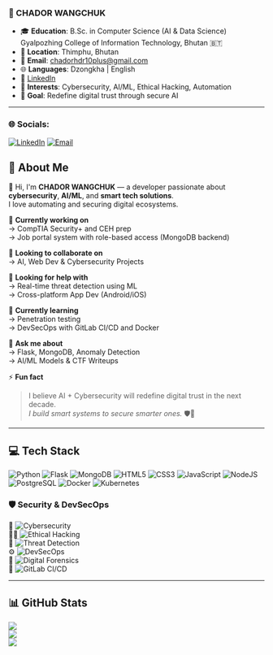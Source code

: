   ### 👤 CHADOR WANGCHUK

  - 🎓 **Education**: B.Sc. in Computer Science (AI & Data Science)  
    Gyalpozhing College of Information Technology, Bhutan 🇧🇹  
  - 📍 **Location**: Thimphu, Bhutan  
  - 📧 **Email**: [chadorhdr10plus@gmail.com](mailto:chadorhdr10plus@gmail.com)  
  - 🌐 **Languages**: Dzongkha | English  
  - 🔗 [LinkedIn](https://linkedin.com/in/chador-wangchuk)  
  - 🧠 **Interests**: Cybersecurity, AI/ML, Ethical Hacking, Automation  
  - 🎯 **Goal**: Redefine digital trust through secure AI

  ---

  ### 🌐 Socials:
  [![LinkedIn](https://img.shields.io/badge/LinkedIn-%230077B5.svg?logo=linkedin&logoColor=white)](https://linkedin.com/in/chador-wangchuk)
  [![Email](https://img.shields.io/badge/Email-D14836?logo=gmail&logoColor=white)](mailto:chadorhdr10plus@gmail.com)

  ## 💫 About Me
  👋 Hi, I'm **CHADOR WANGCHUK** — a developer passionate about **cybersecurity**, **AI/ML**, and **smart tech solutions**.  
  I love automating and securing digital ecosystems.

  🔭 **Currently working on**  
  → CompTIA Security+ and CEH prep  
  → Job portal system with role-based access (MongoDB backend)  

  🤝 **Looking to collaborate on**  
  → AI, Web Dev & Cybersecurity Projects  

  👐 **Looking for help with**  
  → Real-time threat detection using ML  
  → Cross-platform App Dev (Android/iOS)  

  🌱 **Currently learning**  
  → Penetration testing  
  → DevSecOps with GitLab CI/CD and Docker  

  💬 **Ask me about**  
  → Flask, MongoDB, Anomaly Detection  
  → AI/ML Models & CTF Writeups  

  ⚡ **Fun fact**  
  > I believe AI + Cybersecurity will redefine digital trust in the next decade.  
  > _I build smart systems to secure smarter ones._ 🛡️🤖

  ---

  ## 💻 Tech Stack

  ![Python](https://img.shields.io/badge/python-3670A0?style=for-the-badge&logo=python&logoColor=ffdd54)
  ![Flask](https://img.shields.io/badge/flask-%23000.svg?style=for-the-badge&logo=flask&logoColor=white)
  ![MongoDB](https://img.shields.io/badge/MongoDB-%234ea94b.svg?style=for-the-badge&logo=mongodb&logoColor=white)
  ![HTML5](https://img.shields.io/badge/html5-%23E34F26.svg?style=for-the-badge&logo=html5&logoColor=white)
  ![CSS3](https://img.shields.io/badge/css3-%231572B6.svg?style=for-the-badge&logo=css3&logoColor=white)
  ![JavaScript](https://img.shields.io/badge/javascript-%23323330.svg?style=for-the-badge&logo=javascript&logoColor=%23F7DF1E)
  ![NodeJS](https://img.shields.io/badge/node.js-6DA55F?style=for-the-badge&logo=node.js&logoColor=white)
  ![PostgreSQL](https://img.shields.io/badge/postgres-%23316192.svg?style=for-the-badge&logo=postgresql&logoColor=white)
  ![Docker](https://img.shields.io/badge/docker-%230db7ed.svg?style=for-the-badge&logo=docker&logoColor=white)
  ![Kubernetes](https://img.shields.io/badge/kubernetes-%23326ce5.svg?style=for-the-badge&logo=kubernetes&logoColor=white)

### 🛡️ Security & DevSecOps

🔐 ![Cybersecurity](https://img.shields.io/badge/Cybersecurity-%23000000.svg?style=for-the-badge&logoColor=white)  
🕵️‍♂️ ![Ethical Hacking](https://img.shields.io/badge/Ethical_Hacking-%23000000.svg?style=for-the-badge&logoColor=white)  
🧠 ![Threat Detection](https://img.shields.io/badge/Threat_Detection-%23000000.svg?style=for-the-badge&logoColor=white)  
⚙️ ![DevSecOps](https://img.shields.io/badge/DevSecOps-%230099cc.svg?style=for-the-badge&logoColor=white)  
🧬 ![Digital Forensics](https://img.shields.io/badge/Digital_Forensics-%23000000.svg?style=for-the-badge&logoColor=white)  
🚀 ![GitLab CI/CD](https://img.shields.io/badge/GitLab_CI%2FCD-%23181717.svg?style=for-the-badge&logo=gitlab&logoColor=white)


  ---

  ## 📊 GitHub Stats

  ![](https://github-readme-stats.vercel.app/api?username=chador2003&theme=dark&hide_border=false&include_all_commits=true&count_private=false)  
  ![](https://nirzak-streak-stats.vercel.app/?user=chador2003&theme=dark&hide_border=false)  
  ![](https://github-readme-stats.vercel.app/api/top-langs/?username=chador2003&theme=dark&hide_border=false&layout=compact)

